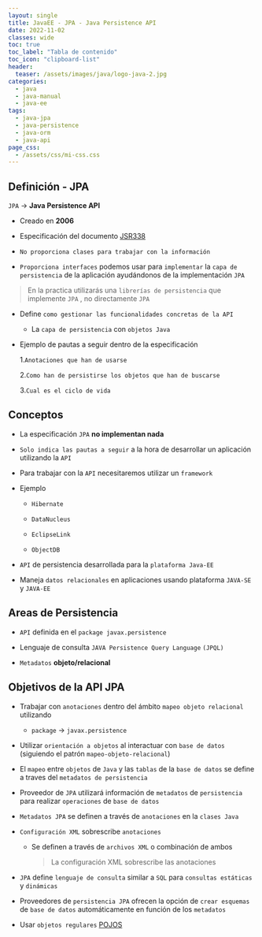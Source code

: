 ```yaml
---
layout: single
title: JavaEE - JPA - Java Persistence API
date: 2022-11-02
classes: wide
toc: true
toc_label: "Tabla de contenido"
toc_icon: "clipboard-list"
header:
  teaser: /assets/images/java/logo-java-2.jpg
categories:
  - java
  - java-manual
  - java-ee
tags:
  - java-jpa
  - java-persistence
  - java-orm
  - java-api
page_css:
  - /assets/css/mi-css.css
---
```


## Definición - JPA

 ``JPA`` → **Java Persistence API**

* Creado en **2006**

* Especificación del documento [JSR338](https://jcp.org/aboutJava/communityprocess/mrel/jsr338/index.html)

* ``No proporciona clases para trabajar con la información``

* ``Proporciona interfaces`` podemos usar para ``implementar`` la ``capa de persistencia`` de la aplicación ayudándonos de la implementación ``JPA``

> En la practica utilizarás una ``librerías de persistencia`` que implemente ``JPA`` , no directamente ``JPA``  

* Define ``como gestionar las funcionalidades concretas de la API`` 
  * La ``capa de persistencia`` con ``objetos Java``

* Ejemplo de pautas a seguir dentro de la especificación

  1.``Anotaciones que han de usarse``
  
  2.``Como han de persistirse los objetos que han de buscarse``
  
  3.``Cual es el ciclo de vida``

## Conceptos

* La especificación ``JPA`` **no implementan nada**

* ``Solo indica las pautas a seguir`` a la hora de desarrollar un aplicación utilizando la ``API``
  
* Para trabajar con la ``API`` necesitaremos utilizar un ``framework``

* Ejemplo

  * ``Hibernate``
  
  * ``DataNucleus``
  
  * ``EclipseLink``
  
  * ``ObjectDB``

* ``API`` de persistencia desarrollada para la ``plataforma Java-EE``

* Maneja ``datos relacionales`` en aplicaciones usando plataforma ``JAVA-SE`` y ``JAVA-EE``

## Areas de Persistencia

* ``API`` definida en el ``package javax.persistence``

* Lenguaje de consulta ``JAVA Persistence Query Language`` ``(JPQL)``

* ``Metadatos`` **objeto/relacional**

## Objetivos de la API JPA

* Trabajar con ``anotaciones`` dentro del ámbito ``mapeo objeto relacional`` utilizando
  
  * ``package`` → ``javax.persistence``

* Utilizar ``orientación a objetos`` al interactuar con ``base de datos`` (siguiendo el patrón ``mapeo-objeto-relacional``)

* El ``mapeo`` entre ``objetos`` de ``Java`` y las ``tablas`` de la ``base de datos`` se define a traves del ``metadatos de persistencia``

* Proveedor de ``JPA`` utilizará información de ``metadatos`` de ``persistencia`` para realizar ``operaciones`` de ``base de datos``

* ``Metadatos JPA`` se definen a través de ``anotaciones`` en la ``clases Java``

* ``Configuración XML`` sobrescribe ``anotaciones``

  * Se definen a través de ``archivos XML`` o combinación de ambos

    > La configuración XML sobrescribe las anotaciones

* ``JPA`` define ``lenguaje de consulta`` similar a ``SQL`` para ``consultas estáticas`` y ``dinámicas``

* Proveedores de ``persistencia JPA`` ofrecen la opción de ``crear esquemas`` de ``base de datos`` automáticamente en función de los ``metadatos``

* Usar ``objetos regulares`` [POJOS](https://rvsweb.github.io/rvs.github.io/java/java-manual/java-ee/java-pojo/)